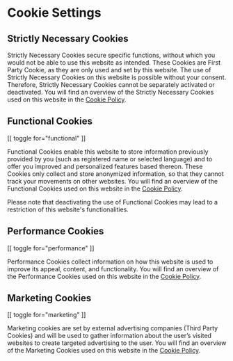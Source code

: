# Cookie Settings

## Strictly Necessary Cookies

Strictly Necessary Cookies secure specific functions, without which you would not be able to use this website as intended. These Cookies are First Party Cookie, as they are only used and set by this website. The use of Strictly Necessary Cookies on this website is possible without your consent. Therefore, Strictly Necessary Cookies cannot be separately activated or deactivated. You will find an overview of the Strictly Necessary Cookies used on this website in the [Cookie Policy].

## Functional Cookies

[[ toggle for="functional" ]]

Functional Cookies enable this website to store information previously provided by you (such as registered name or selected language) and to offer you improved and personalized features based thereon. These Cookies only collect and store anonymized information, so that they cannot track your movements on other websites. You will find an overview of the Functional Cookies used on this website in the [Cookie Policy].

Please note that deactivating the use of Functional Cookies may lead to a restriction of this website's functionalities.

## Performance Cookies

[[ toggle for="performance" ]]

Performance Cookies collect information on how this website is used to improve its appeal, content, and functionality. You will find an overview of the Performance Cookies used on this website in the [Cookie Policy].

##  Marketing Cookies

[[ toggle for="marketing" ]]

Marketing cookies are set by external advertising companies (Third Party Cookies) and will be used to gather information about the user’s visited websites to create targeted advertising to the user. You will find an overview of the Marketing Cookies used on this website in the [Cookie Policy].

[Cookie Policy]: /cookie/policy
